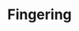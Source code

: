 ---
title: Fingering
crosslinks:
- Elle_Alexandra
- NSFW411
- JavPreview
- MassiveTitsnAss
- natalielust
- GoneWildAmateur
---